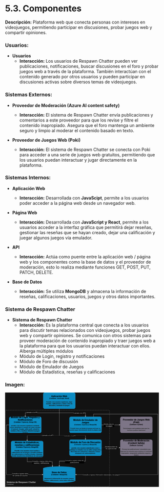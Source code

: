 # 5.3. Componentes

**Descripción:** Plataforma web que conecta personas con intereses en videojuegos, permitiendo participar en discusiones, probar juegos web y compartir opiniones.

### Usuarios:

- **Usuarios**
  - **Interacción:** Los usuarios de Respawn Chatter pueden ver publicaciones, notificaciones, buscar discusiones en el foro y probar juegos web a través de la plataforma. También interactúan con el contenido generado por otros usuarios y pueden participar en discusiones activas sobre diversos temas de videojuegos.

### Sistemas Externos:

- **Proveedor de Moderación (Azure AI content safety)**
  - **Interacción:** El sistema de Respawn Chatter envía publicaciones y comentarios a este proveedor para que los revise y filtre el contenido inapropiado. Asegura que el foro mantenga un ambiente seguro y limpio al moderar el contenido basado en texto.

- **Proveedor de Juegos Web (Poki)**
  - **Interacción:** El sistema de Respawn Chatter se conecta con Poki para acceder a una serie de juegos web gratuitos, permitiendo que los usuarios puedan interactuar y jugar directamente en la plataforma.

### Sistemas Internos:

- **Aplicación Web**
  - **Interacción:** Desarrollada con **JavaScipt**, permite a los usuarios poder acceder a la página web desde un navegador web.

- **Página Web**
  - **Interacción:** Desarrollada con **JavaScript y React**, permite a los usuarios acceder a la interfaz gráfica que permitirá dejar reseñas, gestionar las reseñas que se hayan creado, dejar una calificación y juegar algunos juegos vía emulador.

- **API**
  - **Interacción:** Actúa como puente entre la aplicación web / página web y los componentes como la base de datos y el proveedor de moderación, esto lo realiza mediante funciones GET, POST, PUT, PATCH, DELETE.

- **Base de Datos**
  - **Interacción:** Se utiliza **MongoDB** y almacena la información de reseñas, calificaciones, usuarios, juegos y otros datos importantes.

### Sistema de Respawn Chatter


- **Sistema de Respawn Chatter**
  - **Interacción:** Es la plataforma central que conecta a los usuarios para discutir temas relacionados con videojuegos, probar juegos web y compartir opiniones. Se comunica con otros sistemas para proveer moderación de contenido inapropiado y traer juegos web a la plataforma para que los usuarios puedan interactuar con ellos. Alberga múltiples módulos
  - Módulo de Login, registro y notificaciones
  - Módulo de Foro de discusión
  - Módulo de Emulador de Juegos
  - Módulo de Estadística, reseñas y calificaciones

### Imagen: 

![diagramaContexto](./DiagramaDeContenedores-DiagramaDeComponentes.drawio.png)
